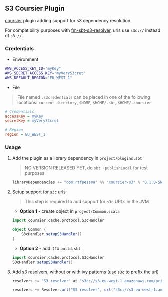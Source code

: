 ## S3 Coursier Plugin

[coursier](https://github.com/alexarchambault/coursier) plugin adding support for s3 dependency resolution.

For compatibility purposes with [fm-sbt-s3-resolver](https://github.com/frugalmechanic/fm-sbt-s3-resolver),
urls use `s3c://` instead of `s3://`.

### Credentials

* Environment

```sh
AWS_ACCESS_KEY_ID="myKey"
AWS_SECRET_ACCESS_KEY="myVeryS3cret"
AWS_DEFAULT_REGION="EU_WEST_1"
```

* File

> File named `.s3credentials` can be placed in one of the following locations: `current directory`, `$HOME`, `$HOME/.sbt`, `$HOME/.coursier`

```ini
# Credentials
accessKey = myKey
secretKey = myVeryS3cret

# Region
region = EU_WEST_1
```

### Usage

1. Add the plugin as a library dependency in `project/plugins.sbt`

    > NO VERSION RELEASED YET, do `sbt +publishLocal` for test purposes

    ```sbt
    libraryDependencies += "com.rtfpessoa" %% "coursier-s3" % "0.1.0-SNAPSHOT"
    ```

2. Setup support for `s3c` urls

    > This step is required to add support for `s3c` URLs in the JVM

    * **Option 1** - create object in `project/Common.scala`

    ```scala
    import coursier.cache.protocol.S3cHandler

    object Common {
        S3cHandler.setupS3Handler()
    }
    ```

    * **Option 2** -  add it to `build.sbt`

    ```scala
    import coursier.cache.protocol.S3cHandler
    S3cHandler.setupS3Handler()
    ```

3. Add s3 resolvers, without or with ivy patterns (use `s3c` to prefix the url)

    ```sbt
    resolvers += "S3 resolver" at "s3c://s3-eu-west-1.amazonaws.com/private.mvn.example.com"
    ```

    ```sbt
    resolvers += Resolver.url("S3 resolver", url("s3c://s3-eu-west-1.amazonaws.com/private.mvn.example.com"))(Resolver.defaultIvyPatterns)
    ```
